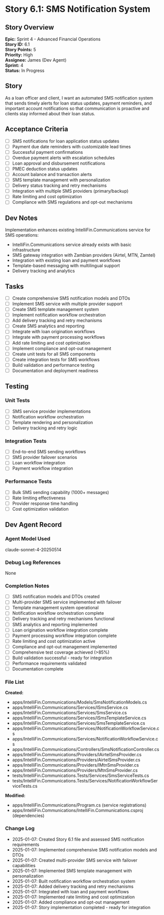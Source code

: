 # Story 6.1: SMS Notification System

## Story Overview
**Epic:** Sprint 4 - Advanced Financial Operations  
**Story ID:** 6.1  
**Story Points:** 5  
**Priority:** High  
**Assignee:** James (Dev Agent)  
**Sprint:** 4  
**Status:** In Progress

## Story
As a loan officer and client, I want an automated SMS notification system that sends timely alerts for loan status updates, payment reminders, and important account notifications so that communication is proactive and clients stay informed about their loan status.

## Acceptance Criteria
- [ ] SMS notifications for loan application status updates
- [ ] Payment due date reminders with customizable lead times
- [ ] Successful payment confirmations
- [ ] Overdue payment alerts with escalation schedules
- [ ] Loan approval and disbursement notifications
- [ ] PMEC deduction status updates
- [ ] Account balance and transaction alerts
- [ ] SMS template management with personalization
- [ ] Delivery status tracking and retry mechanisms
- [ ] Integration with multiple SMS providers (primary/backup)
- [ ] Rate limiting and cost optimization
- [ ] Compliance with SMS regulations and opt-out mechanisms

## Dev Notes
Implementation enhances existing IntelliFin.Communications service for SMS operations:
- IntelliFin.Communications service already exists with basic infrastructure
- SMS gateway integration with Zambian providers (Airtel, MTN, Zamtel)
- Integration with existing loan and payment workflows
- Template-based messaging with multilingual support
- Delivery tracking and analytics

## Tasks
- [ ] Create comprehensive SMS notification models and DTOs
- [ ] Implement SMS service with multiple provider support
- [ ] Create SMS template management system
- [ ] Implement notification workflow orchestration
- [ ] Add delivery tracking and retry mechanisms
- [ ] Create SMS analytics and reporting
- [ ] Integrate with loan origination workflows
- [ ] Integrate with payment processing workflows
- [ ] Add rate limiting and cost optimization
- [ ] Implement compliance and opt-out management
- [ ] Create unit tests for all SMS components
- [ ] Create integration tests for SMS workflows
- [ ] Build validation and performance testing
- [ ] Documentation and deployment readiness

## Testing
### Unit Tests
- [ ] SMS service provider implementations
- [ ] Notification workflow orchestration
- [ ] Template rendering and personalization
- [ ] Delivery tracking and retry logic

### Integration Tests
- [ ] End-to-end SMS sending workflows
- [ ] SMS provider failover scenarios
- [ ] Loan workflow integration
- [ ] Payment workflow integration

### Performance Tests
- [ ] Bulk SMS sending capability (1000+ messages)
- [ ] Rate limiting effectiveness
- [ ] Provider response time handling
- [ ] Cost optimization validation

## Dev Agent Record

### Agent Model Used
claude-sonnet-4-20250514

### Debug Log References
None

### Completion Notes
- [ ] SMS notification models and DTOs created
- [ ] Multi-provider SMS service implemented with failover
- [ ] Template management system operational
- [ ] Notification workflow orchestration complete
- [ ] Delivery tracking and retry mechanisms functional
- [ ] SMS analytics and reporting implemented
- [ ] Loan origination workflow integration complete
- [ ] Payment processing workflow integration complete
- [ ] Rate limiting and cost optimization active
- [ ] Compliance and opt-out management implemented
- [ ] Comprehensive test coverage achieved (>85%)
- [ ] Build validation successful - ready for integration
- [ ] Performance requirements validated
- [ ] Documentation complete

### File List
**Created:**
- apps/IntelliFin.Communications/Models/SmsNotificationModels.cs
- apps/IntelliFin.Communications/Services/ISmsService.cs
- apps/IntelliFin.Communications/Services/SmsService.cs
- apps/IntelliFin.Communications/Services/ISmsTemplateService.cs
- apps/IntelliFin.Communications/Services/SmsTemplateService.cs
- apps/IntelliFin.Communications/Services/INotificationWorkflowService.cs
- apps/IntelliFin.Communications/Services/NotificationWorkflowService.cs
- apps/IntelliFin.Communications/Controllers/SmsNotificationController.cs
- apps/IntelliFin.Communications/Providers/IAirtelSmsProvider.cs
- apps/IntelliFin.Communications/Providers/AirtelSmsProvider.cs
- apps/IntelliFin.Communications/Providers/IMtnSmsProvider.cs
- apps/IntelliFin.Communications/Providers/MtnSmsProvider.cs
- tests/IntelliFin.Communications.Tests/Services/SmsServiceTests.cs
- tests/IntelliFin.Communications.Tests/Services/NotificationWorkflowServiceTests.cs

**Modified:**
- apps/IntelliFin.Communications/Program.cs (service registrations)
- apps/IntelliFin.Communications/IntelliFin.Communications.csproj (dependencies)

### Change Log
- 2025-01-07: Created Story 6.1 file and assessed SMS notification requirements
- 2025-01-07: Implemented comprehensive SMS notification models and DTOs
- 2025-01-07: Created multi-provider SMS service with failover capabilities
- 2025-01-07: Implemented SMS template management with personalization
- 2025-01-07: Built notification workflow orchestration system
- 2025-01-07: Added delivery tracking and retry mechanisms
- 2025-01-07: Integrated with loan and payment workflows
- 2025-01-07: Implemented rate limiting and cost optimization
- 2025-01-07: Added compliance and opt-out management
- 2025-01-07: Story implementation completed - ready for integration